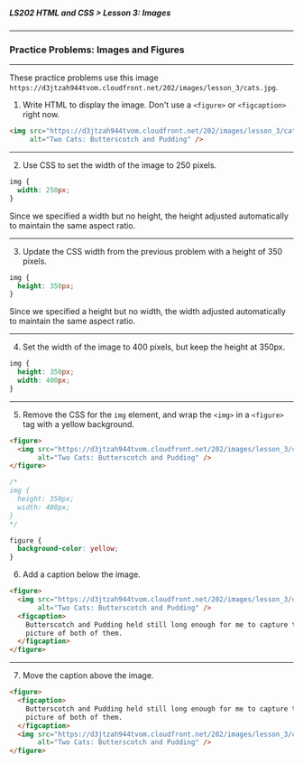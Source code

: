 ##### LS202 HTML and CSS > Lesson 3: Images

---

### Practice Problems: Images and Figures

---

These practice problems use this image `https://d3jtzah944tvom.cloudfront.net/202/images/lesson_3/cats.jpg`.

1. Write HTML to display the image. Don't use a `<figure>` or `<figcaption>` right now.

```html
<img src="https://d3jtzah944tvom.cloudfront.net/202/images/lesson_3/cats.jpg"
     alt="Two Cats: Butterscotch and Pudding" />
```

---

2. Use CSS to set the width of the image to 250 pixels.

```css
img {
  width: 250px;
}
```
Since we specified a width but no height, the height adjusted automatically to maintain the same aspect ratio.

---

3. Update the CSS width from the previous problem with a height of 350 pixels.

```css
img {
  height: 350px;
}
```
Since we specified a height but no width, the width adjusted automatically to maintain the same aspect ratio.

---

4. Set the width of the image to 400 pixels, but keep the height at 350px.

```css
img {
  height: 350px;
  width: 400px;
}
```

---

5. Remove the CSS for the `img` element, and wrap the `<img>` in a `<figure>` tag with a yellow background.

```html
<figure>
  <img src="https://d3jtzah944tvom.cloudfront.net/202/images/lesson_3/cats.jpg"
       alt="Two Cats: Butterscotch and Pudding" />
</figure>
```

```css
/*
img {
  height: 350px;
  width: 400px;
}
*/

figure {
  background-color: yellow;
}
```

6. Add a caption below the image.

```html
<figure>
  <img src="https://d3jtzah944tvom.cloudfront.net/202/images/lesson_3/cats.jpg"
       alt="Two Cats: Butterscotch and Pudding" />
  <figcaption>
    Butterscotch and Pudding held still long enough for me to capture this
    picture of both of them.
  </figcaption>
</figure>
```

---

7. Move the caption above the image.

```html
<figure>
  <figcaption>
    Butterscotch and Pudding held still long enough for me to capture this
    picture of both of them.
  </figcaption>
  <img src="https://d3jtzah944tvom.cloudfront.net/202/images/lesson_3/cats.jpg"
       alt="Two Cats: Butterscotch and Pudding" />
</figure>
```
